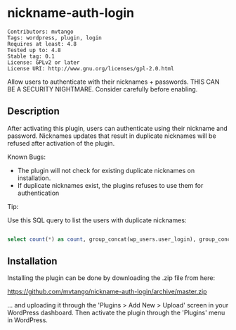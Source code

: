 # nickname-auth-login 

```
Contributors: mvtango
Tags: wordpress, plugin, login
Requires at least: 4.8
Tested up to: 4.8
Stable tag: 0.1
License: GPLv2 or later
License URI: http://www.gnu.org/licenses/gpl-2.0.html
```

Allow users to authenticate with their nicknames + passwords. THIS CAN BE A SECURITY NIGHTMARE. Consider carefully before enabling.

## Description 

After activating this plugin, users can authenticate using their nickname and password. 
Nicknames updates that result in duplicate nicknames will be refused after activation of the plugin.

Known Bugs: 

  - The plugin will not check for existing duplicate nicknames on installation. 
  - If duplicate nicknames exist, the plugins refuses to use them for authentication



Tip:

Use this SQL query to list the users with duplicate nicknames: 

```sql

select count(*) as count, group_concat(wp_users.user_login), group_concat(wp_users.ID), meta_value from wp_usermeta, wp_users where meta_key="nickname" and wp_usermeta.user_id=wp_users.ID group by meta_value having count>1;

```

## Installation 

Installing the plugin can be done by downloading the .zip file from here:

https://github.com/mvtango/nickname-auth-login/archive/master.zip

... and uploading it through the 'Plugins > Add New > Upload' screen in your WordPress dashboard. 
Then activate the plugin through the 'Plugins' menu in WordPress.


